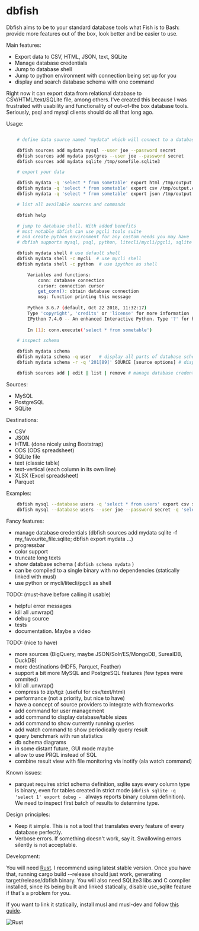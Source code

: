 # dbfish

Dbfish aims to be to your standard database tools what Fish is to Bash:
provide more features out of the box, look better and be easier to use.

Main features:

* Export data to CSV, HTML, JSON, text, SQLite
* Manage database credentials
* Jump to database shell
* Jump to python environment with connection being set up for you
* display and search database schema with one command


Right now it can export data from relational database to CSV/HTML/text/SQLite file, among others.
I've created this because I was frustrated with usability and functionality of out-of-the box database tools.
Seriously, psql and mysql clients should do all that long ago.

Usage:

```bash

    # define data source named "mydata" which will connect to a database you use (pick one you like)

    dbfish sources add mydata mysql --user joe --password secret
    dbfish sources add mydata postgres --user joe --password secret
    dbfish sources add mydata sqlite /tmp/somefile.sqlite3

    # export your data

    dbfish mydata -q 'select * from sometable' export html /tmp/output.html
    dbfish mydata -q 'select * from sometable' export csv /tmp/output.csv
    dbfish mydata -q 'select * from sometable' export json /tmp/output.json

    # list all available sources and commands

    dbfish help

    # jump to database shell. With added benefits
    # most notable dbfish can use pgcli tools suite
    # and create python environment for any custom needs you may have
    # dbfish supports mysql, psql, python, litecli/mycli/pgcli, sqlite

    dbfish mydata shell # use default shell
    dbfish mydata shell -c mycli  # use mycli shell
    dbfish mydata shell -c python  # use ipython as shell

        Variables and functions:
            conn: database connection
            cursor: connection cursor
            get_conn(): obtain database connection
            msg: function printing this message
        
        Python 3.6.7 (default, Oct 22 2018, 11:32:17) 
        Type 'copyright', 'credits' or 'license' for more information
        IPython 7.4.0 -- An enhanced Interactive Python. Type '?' for help.
        
        In [1]: conn.execute('select * from sometable') 

    # inspect schema

    dbfish mydata schema
    dbfish mydata schema -q user   # display all parts of database schema that contain phrase "user"
    dbfish mydata schema -r -q '201[89]' SOURCE [source options] # display all parts of database schema that match given regex

    dbfish sources add | edit | list | remove # manage database credential
```

Sources:

 * MySQL
 * PostgreSQL
 * SQLite

Destinations:

 * CSV
 * JSON
 * HTML (done nicely using Bootstrap)
 * ODS (ODS spreadsheet)
 * SQLite file
 * text (classic table)
 * text-vertical (each column in its own line)
 * XLSX (Excel spreadsheet)
 * Parquet


Examples:

```bash
    dbfish mysql --database users -q 'select * from users' export csv somefile.csv
    dbfish mysql --database users --user joe --password secret -q 'select * from users' export sqlite -f somefile.sqlite
```


Fancy features:

 * manage database credentials (dbfish sources add mydata sqlite -f my_favourite_file.sqlite; dbfish export mydata ...)
 * progressbar
 * color support
 * truncate long texts
 * show database schema ( ```dbfish schema mydata``` )
 * can be compiled to a single binary with no dependencies (statically linked with musl)
 * use python or mycli/litecli/pgcli as shell

TODO: (must-have before calling it usable)

 * helpful error messages
 * kill all .unwrap()
 * debug source
 * tests
 * documentation. Maybe a video


TODO: (nice to have)

 * more sources (BigQuery, maybe JSON/Solr/ES/MongoDB, SurealDB, DuckDB)
 * more destinations (HDF5, Parquet, Feather)
 * support a bit more MySQL and PostgreSQL features (few types were ommited)
 * kill all .unwrap()
 * compress to zip/tgz (useful for csv/text/html)
 * performance (not a priority, but nice to have)
 * have a concept of source providers to integrate with frameworks
 * add command for user management
 * add command to display database/table sizes
 * add command to show currently running queries
 * add watch command to show periodically query result
 * query benchmark with run statistics
 * db schema diagrams
 * in some distant future, GUI mode maybe
 * allow to use PRQL instead of SQL
 * combine result view with file monitoring via inotify (ala watch command)

 Known issues:

 * parquet requires strict schema definition, sqlite says every column type is binary,
   even for tables created in strict mode (```dbfish sqlite -q 'select 1' export debug - ```
   always reports binary column definition).
   We need to inspect first batch of results to determine type.

Design principles:

* Keep it simple. This is not a tool that translates every feature of every database perfectly.
* Verbose errors. If something doesn't work, say it. Swallowing errors silently is not acceptable.


Development:

You will need [Rust](https://www.rust-lang.org/). I recommend using latest stable version.
Once you have that, running cargo build --release should just work, generating target/release/dbfish binary.
You will also need SQLite3 libs and C compiler installed, since its being built and linked statically,
disable use_sqlite feature if that's a problem for you.

If you want to link it statically, install musl and musl-dev and follow [this guide](https://doc.rust-lang.org/nightly/edition-guide/rust-2018/platform-and-target-support/musl-support-for-fully-static-binaries.html).


![Rust](https://github.com/Fiedzia/dbfish/workflows/Rust/badge.svg)

